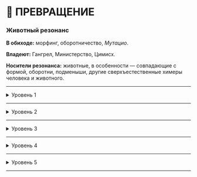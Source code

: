 # 🧬 ПРЕВРАЩЕНИЕ

### Животный резонанс

**В обиходе:** морфинг, оборотничество, *Мутацио*.

**Владеют:** Гангрел, Министерство, Цимисх.

**Носители резонанса:** животные, в особенности — совпадающие с формой, оборотни, подменыши, другие сверхъестественные химеры человека и животного.

___

<details>
<summary>Уровень 1</summary>

### ● Глаза зверя

- **Стоимость**: —
- **Дайспул**: —
- **Система**: Вампир получает возможность видеть в темноте, лишаясь штрафов за отсутствие освещения. Красное сверхъестественное свечение глаз даёт +2 к *Запугиванию* смертных.
- **Длительность**: любая

___

### ● Вес пёрышка

- **Стоимость**: —
- **Дайспул**: *Сообразительность* + *Выживание*
- **Система**: При достаточном времени подготовки бросок не требуется. Вампир уменьшает свой вес и не получает травм от падений, столкновений и бросков его тела, а также избегает срабатывания датчиков давления, например нажимных пластин или противопехотных мин.
- **Длительность**: любая
</details>

___

<details>
<summary>Уровень 2</summary>

### ●● Естественное оружие 🍷

- **Стоимость**: 1 пробуждение крови
- **Дайспул**: —
- **Система**: При активации выбранное естественное оружие вампира становится легким колющим оружием для *Драки*, получающим **+2 к урону**. Атаки укусом все еще наносят 2 единицы летального урона вне зависимости от количества успехов, однако не получают штрафа за прицельную атаку. Поверхностный урон, наносимый активным естественным оружием вампира не уполовинивается, пока активна способность.
- **Длительность**: 1 сцена

___

### ●● Изменчивость (🔗 ●●) 🍷

- **Стоимость**: 1 пробуждение крови
- **Дайспул**: _Решительность_ + _Превращение_
- **Система**: Эта сила позволяет вынудить собственную плоть повиноваться её хозяину. Он может изменить свою кожу, мускулы и даже кости. При успешном броске каждый сдвиг позволяет внести одно изменение, однако общее количество изменений не может превышать изученный уровень _Превращения_, вне зависимости от других факторов. Каждое изменение приводит к **потере 1 точки** _Физического атрибута_, при этом его нельзя опускать ниже 1. Каждое использование требует 1 хода. В дальнейшем изменения можно исцелить, считая каждое из них 1 летальным уроном, и восстановить 1 точку потерянного атрибута. Варианты модификаций:
  - **Перераспределение**: добавьте 1 точку к любому _Физическому атрибуту_, не превышая 5 точек в нём. Эти изменения видимы, но не нарушают _Маскарад_.
  - **Оружие** (_один раз для цели_): вампир получает эквивалент легкого колющего или тяжёлого ударного оружия (+2 урона) в виде костяных шипов или плотных хрящевых наростов соответственно, урон считается по обычным правилам.
  - **Броня**: 1 точка атрибута может быть превращена в 2 очка брони (стр. 304), с верхним лимитом в 6 очков брони, которая представляет собой костяные пластины или слои жира и хрящей, что указывает на нечеловеческую природу вампира.
  - **Внешность**: вампир может сменить свою внешность, скрыв свою личность, увеличив преимущество _Внешности_ или притворившись кем-то другим. На это применение требуется целая сцена, а также бросок _Ловкости_ + _Ремесла_ со сложностью 3 для сокрытия личности, 4 для улучшения внешности на 1 уровень и 5 для подражания конкретной личности. При провале ничего не удаётся, но теряется точка в атрибуте, при полном провале _Внешность_ понижается на 1 уровень и, возможно, превращается в недостаток. Носферату могут использовать эту силу только для сокрытия своей личности.
  - **Другие изменения**: более креативные варианты использования (создание секретного кармана, перемещение глаз и т. д.) остаются на усмотрение Рассказчика и обычно требуют бросков _Ловкости_ + _Ремесла_ или _Интеллекта_ + _Медицины_.
- **Длительность**: Перманентно
</details>

___

<details>
<summary>Уровень 3</summary>

### ●●● Слияние с землёй 🍷

- **Стоимость**: 1 пробуждение крови
- **Дайспул**: —
- **Система**: Потратив ход, вампир погружается в естественную поверхность (землю, камни или траву), оставляя свои вещи снаружи укрытия. Вампир осознает происходящее наверху (не во время дневного сна). Действуют обычные правила пробуждения от беспокойства.
- **Длительность**: 1 день или больше, пока не побеспокоят

___

### ●●● Изменение формы 🍷

- **Стоимость**: 1 пробуждение крови
- **Дайспул**: —
- **Система**: Вампир может превращаться в одно избранное животное примерно такой же массы, как он сам. Физические атрибуты, навыки и органы чувств меняются в зависимости от параметров животного. Вампир в образе животного может использовать _Прорицание_, _Анимализм_, _Стремительность_, _Стойкость_, _Могущество_ и _Превращение_; ограниченно использовать _Доминирование_, _Затемнение_ и _Присутствие_, не может использовать _Магию крови_ и _Обливион_.
- **Длительность**: 1 сцена или меньше

___

### ●●● Мастерство плоти (🔗 ●●, Изменчивость) 🍷

- **Стоимость**: 1 пробуждение крови
- **Дайспул**: _Решительность_ + _Превращение_ против _Выносливости_ + _Решительности_
- **Система**: Вампир расширяет свои умения контроля плоти, и теперь способен изменять тела других целей. Для применения этой способности заклинатель должен иметь возможность без отвлечений работать над объектом. Если цель согласна на изменения, используется система для _Изменчивости_ (🧬 ●●). Несогласная цель может сопротивляться броском дайспула, и в таком случае успехом считается полученные заклинателем сдвиги. Каждое использование силы требует целой сцены. Общее количество изменений не может превышать уровень _Превращения_ заклинателя. Если над целью работает несколько вампиров, учитывается максимальный уровень _Превращения_. Изменения можно исцелять как летальный урон - каждое изменение считается 1 летальным уроном (смертным понадобится хирургическое вмешательство).
- **Длительность**: перманентно

___

### ●●● Висцеральное поглощение (🎓 ●●) 🍷

- **Стоимость**: 1 пробуждение крови
- **Дайспул**: _Сила_ + _Превращение_
- **Система**: Вампир получает возможность эффективно очищать пространство от свежих трупов и следов убийства, превращая часть своего тела в водоворот, втягивающий в себя плоть и кровь, а также утоляя свой _Голод_. Прочие останки тела, которые невозможно втянуть в себя, превращаются в пепел или испаряются в жирном дыму, однако окружающая вампира местность при этом остаётся невероятно чистой. Для применения сила в радиусе 5 метров от вампира должен быть хотя бы один труп. Каждый успех позволяет впитать кровь и уничтожить останки 1 тела вне зависимости от его состояния, даже если от погибшего осталось просто кровавое пятно. Каждое поглощённое тело утоляет 1 _Голод_, однако общее значение утолённого _Голода_ не может превышать уровень _Магии крови_ вампира, а также эта сила не может утолить _Голод_ полностью. Останки вампиров не подвержены этой силе.
- **Длительность**: 1 ход на каждое тело
</details>

___

<details>
<summary>Уровень 4</summary>

### ●●●● Метаморфоза 🍷 (🧬 Изменение формы)

- **Стоимость**: 1 пробуждение крови
- **Дайспул**: —
- **Система**: Вампир получает дополнительную форму превращения, на этот раз — с изменением массы. Физические атрибуты, навыки и органы чувств меняются в зависимости от параметров животного. Вампир в образе животного может использовать _Прорицание_, _Анимализм_, _Стремительность_, _Стойкость_, _Могущество_ и _Превращение_; ограниченно использовать _Доминирование_, _Затемнение_ и _Присутствие_, не может использовать _Магию крови_ и _Обливион_.
- **Длительность**: 1 сцена или меньше

___

### ●●●● Ужасающая форма 🍷 (🔗 ●●, 🧬 Изменчивость)

- **Стоимость**: 1 пробуждение крови
- **Дайспул**: —
- **Система**: Вампир развивает мастерство управления телом до сверхъестественных пределов, и теперь способен принять поистине монструозный внешний вид. На использование силы требуется 1 ход, в течение которого вампир может только защищаться своим обычным дайспулом. По истечении хода вампир получает количество бесплатных изменений _Изменчивости_, равное уровню _Превращения_ (потратить изменения можно на Перераспределение, Оружие и Броню). С согласия Рассказчика также можно создать крылоподобные мембраны для планирования, удлинённые конечности для увеличения дистанции атаки и т. д. Из-за того, что в таком состоянии _Зверь_ вампира оказывается близок к прорыву, все выброшенные в _Ужасающей форме_ криты считаются грязными критами, а сложность проверки _Безумия_ увеличивается на 2. Кроме того, вампир выглядит абсолютно нечеловечно и может общаться только рычанием, шипением и рёвом.
- **Длительность**: 1 сцена или до прекращения
</details>

___

<details>
<summary>Уровень 5</summary>

### ●●●●● Форма тумана 🍷🍷🍷

- **Стоимость**: 1–3 пробуждения крови
- **Дайспул**: —
- **Система**: За три хода вампир может превратиться в сгусток тумана, дополнительные *пробуждения* ускоряют процесс в эквиваленте 1 к 1. В этой форме вампир перемещается со скоростью шага, сдувается ветром, просачивается в щели, не может устанавливать зрительный контакт или говорить, получает урон только от огня, солнца и некоторых сверхъестественных атак (например ритуалов).
- **Длительность**: 1 сцена или меньше

___

### ●●●●● Блуждающее сердце

- **Стоимость**: —
- **Дайспул**: —
- **Система**: Сердце вампира становится почти жидким и постоянно перемещается. Сложность пробития сердца вне боя увеличена на **3**. Пробить сердце в бою можно только при крите (соблюдая прочие условия). При пробитом колом сердце, если _Голод_ не достиг **5**, вампир может раз в час за 1 пробуждение крови выполнять проверку _Сила_ + _Решительность_ (**5**), на успехе выталкивая кол из тела.
- **Длительность**: Пассивно

___

### ●●●●● Единение с землёй (🐾 ●●, 🧬 Слияние с землёй) 🍷🍷

- **Стоимость**: 2 пробуждения крови
- **Дайспул**: —
- **Система**: Теперь вампир не ограничен типом поверхности при выборе места для отдыха внутри ее. Можно погрузить себя в стену поместья, в фундамент здания или даже в полувысохший грязный бассейн. Кроме того, на расстоянии 1 км в любом направлении от точки погружения в землю вампир может по желания начать воспринимать любой сенсорный стимул: подслушать разговор, испытать наслаждение любовниками друг друга или уловить запах гари от сотворённого кем-то пожара. Вампир получает возможность чувствовать посредством находящихся поблизости к источнику ощущений животных. Если события происходят моментально или преднамеренно скрыты, необходимо пройти проверку _Смекалки_ + _Анимализма_ против соответствующего дайспула сопротивления. Выход из состояния погружения в землю до наступления следующей после погружения ночи требует броска _Решительности_ + _Превращения_ (4), а также может занять до часа времени. Критический успех позволяет выйти из земли мгновенно.
- **Длительность**: 1 день или больше, пока не побеспокоят
</details>

___